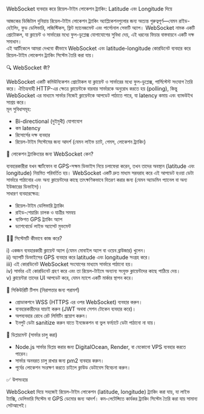 WebSocket ব্যবহার করে রিয়েল-টাইম লোকেশন ট্র্যাকিং: Latitude এবং Longitude দিয়ে  
  
আজকের ডিজিটাল দুনিয়ায় রিয়েল-টাইম লোকেশন ট্র্যাকিং অ্যাপ্লিকেশনগুলোর জন্য অত্যন্ত গুরুত্বপূর্ণ—যেমন রাইড-হেইলিং, ফুড ডেলিভারি, লজিস্টিকস, ফ্লিট ম্যানেজমেন্ট এবং পার্সোনাল সেফটি অ্যাপ। WebSocket নামক একটি প্রোটোকল, যা ক্লায়েন্ট ও সার্ভারের মধ্যে ফুল-ডুপ্লেক্স যোগাযোগের সুবিধা দেয়, এই ধরনের ফিচার বাস্তবায়নে একটি দক্ষ সমাধান।  
এই আর্টিকেলে আমরা দেখবো কীভাবে WebSocket এবং latitude-longitude কোরডিনেট ব্যবহার করে রিয়েল-টাইম লোকেশন ট্র্যাকিং সিস্টেম তৈরি করা যায়।  
  
🔍 WebSocket কী?  
  
WebSocket একটি কমিউনিকেশন প্রোটোকল যা ক্লায়েন্ট ও সার্ভারের মধ্যে ফুল-ডুপ্লেক্স, পার্সিস্টেন্ট সংযোগ তৈরি করে। ঐতিহ্যবাহী HTTP-এর ক্ষেত্রে ক্লায়েন্টকে বারবার সার্ভারকে অনুরোধ করতে হয় (polling), কিন্তু WebSocket এর মাধ্যমে সার্ভার নিজেই ক্লায়েন্টকে আপডেট পাঠাতে পারে, যা latency কমায় এবং ব্যান্ডউইথ সাশ্রয় করে।  
মূল সুবিধাসমূহ:  
- Bi-directional (দুইমুখী) যোগাযোগ  
- কম latency  
- রিসোর্সের দক্ষ ব্যবহার  
- রিয়েল-টাইম সিস্টেমের জন্য আদর্শ (যেমন লাইভ চ্যাট, গেমস, লোকেশন ট্র্যাকিং)  
  
🧭 লোকেশন ট্র্যাকিংয়ের জন্য WebSocket কেন?  
  
ব্যবহারকারীরা যখন স্মার্টফোন বা GPS-সক্ষম ডিভাইস নিয়ে চলাফেরা করেন, তখন তাদের অবস্থান (latitude এবং longitude) নিয়মিত পরিবর্তিত হয়। WebSocket একটি দ্রুত মাধ্যম সরবরাহ করে এই আপডেট হওয়া ডেটা সার্ভারে পাঠানোর এবং অন্য ক্লায়েন্টদের কাছে তাৎক্ষণিকভাবে বিতরণ করার জন্য (যেমন অ্যাডমিন প্যানেল বা অন্য ইউজারের ডিভাইস)।  
সাধারণ ব্যবহারক্ষেত্র:  
- রিয়েল-টাইম ডেলিভারি ট্র্যাকিং  
- রাইড-শেয়ারিং চালক ও যাত্রীর সমন্বয়  
- ব্যক্তিগত GPS ট্র্যাকিং অ্যাপ  
- ড্যাশবোর্ডে লাইভ অ্যাসেট মুভমেন্ট  
  
🧑‍💻 সিস্টেমটি কীভাবে কাজ করে?  
  
i) একজন ব্যবহারকারী ক্লায়েন্ট অ্যাপ (যেমন মোবাইল অ্যাপ বা ওয়েব ব্রাউজার) খুলেন।  
ii) অ্যাপটি ডিভাইসের GPS ব্যবহার করে latitude এবং longitude সংগ্রহ করে।  
iii) এই কোরডিনেট WebSocket সংযোগের মাধ্যমে সার্ভারে পাঠানো হয়।  
iv) সার্ভার এই কোরডিনেট গ্রহণ করে এবং তা রিয়েল-টাইমে অন্যান্য সংযুক্ত ক্লায়েন্টদের কাছে পাঠিয়ে দেয়।  
v) ক্লায়েন্টরা তাদের UI আপডেট করে, যেমন ম্যাপে একটি মার্কার স্থাপন করে।  
  
🔐 সিকিউরিটি টিপস (নিরাপত্তার জন্য পরামর্শ)  
  
- প্রোডাকশনে WSS (HTTPS এর ওপর WebSocket) ব্যবহার করুন।  
- ব্যবহারকারীদের যাচাই করুন (JWT অথবা সেশন টোকেন ব্যবহার করে)।  
- অপব্যবহার রোধে রেট লিমিটিং প্রয়োগ করুন।  
- ইনপুট ডেটা sanitize করুন যাতে ইনজেকশন বা ভুল ফর্ম্যাটে ডেটা পাঠানো না যায়।  
  
🚀 ডিপ্লয়মেন্ট (সার্ভার চালু করা)  
  
- Node.js সার্ভার ডিপ্লয় করার জন্য DigitalOcean, Render, বা যেকোনো VPS ব্যবহার করতে পারেন।  
- সার্ভার অনবরত চালু রাখার জন্য pm2 ব্যবহার করুন।  
- পূর্বের লোকেশন সংরক্ষণ করতে চাইলে ক্লাউড ডেটাবেস বিবেচনা করুন।  
  
✅ উপসংহার  
  
WebSocket দিয়ে সহজেই রিয়েল-টাইম লোকেশন (latitude, longitude) ট্র্যাকিং করা যায়, যা লাইভ ট্যাক্সি, ডেলিভারি সিস্টেম বা GPS ডেমোর জন্য আদর্শ। কম-লেটেন্সিতে কার্যকর ট্র্যাকিং সিস্টেম তৈরি করা যায় সামান্য সেটআপেই।
